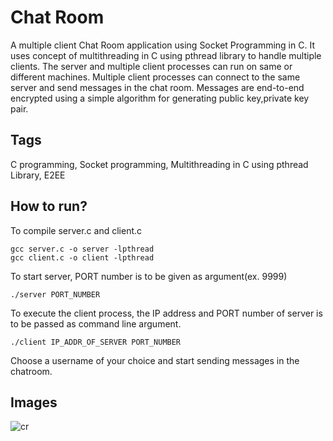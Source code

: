 # Chat Room

A multiple client Chat Room application using Socket Programming in C. It uses concept of multithreading in C using pthread library to handle multiple clients. The server and multiple client processes can run on same or different machines. Multiple client processes can connect to the same server and send messages in the chat room. Messages are end-to-end encrypted using a simple algorithm for generating public key,private key pair.

## Tags
C programming, Socket programming, Multithreading in C using pthread Library, E2EE

## How to run?

To compile server.c and client.c

```
gcc server.c -o server -lpthread
gcc client.c -o client -lpthread
```

To start server, PORT number is to be given as argument(ex. 9999)

```
./server PORT_NUMBER
````

To execute the client process, the IP address and PORT number of server is to be passed as command line argument.
```
./client IP_ADDR_OF_SERVER PORT_NUMBER
```

Choose a username of your choice and start sending messages in the chatroom.

## Images

![cr](chatroom.png)
